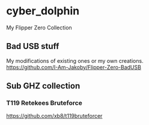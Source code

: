 # cyber_dolphin
My Flipper Zero Collection

## Bad USB stuff
My modifications of existing ones or my own creations.
https://github.com/I-Am-Jakoby/Flipper-Zero-BadUSB

## Sub GHZ collection
### T119 Retekees Bruteforce
https://github.com/xb8/t119bruteforcer
